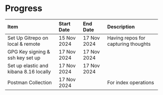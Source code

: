 # Progress

| Item | Start Date | End Date | Description |
|:-----|:-----------|:---------|:------------|
|Set Up Gitrepo on local & remote|15 Nov 2024|17 Nov 2024| Having repos for capturing thoughts|
|GPG Key signing & ssh key set up|17 Nov 2024|17 Nov 2024||
|Set up elastic and kibana 8.16 locally|17 Nov 2024|17 Nov 2024||
|Postman Collection|17 Nov 2024||For index operations|
